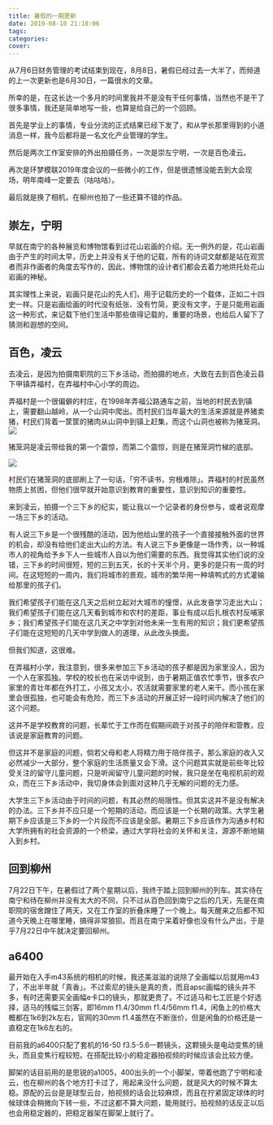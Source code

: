 ```yaml
---
title: 暑假的一期更新
date: 2019-08-10 21:18:06
tags:
categories:
cover:
---
```


从7月6日财务管理的考试结束到现在，8月8日，暑假已经过去一大半了，而频道的上一次更新也是6月30日，一篇很水的文章。

所幸的是，在这长达一个多月的时间里我并不是没有干任何事情，当然也不是干了很多事情，我还是简单地写一些，也算是给自己的一个回顾。

首先是学业上的事情，专业分流的正式结果已经下发了，和从学长那里得到的小道消息一样，我今后都将是一名文化产业管理的学生。

然后是两次工作室安排的外出拍摄任务，一次是崇左宁明，一次是百色凌云。

再次是环梦模联2019年度会议的一些微小的工作，但是很遗憾没能去到大会现场，明年南峰一定要去（咕咕咕）。

最后就是换了相机，在柳州也拍了一些还算不错的作品。

## 崇左，宁明

早就在南宁的各种展览和博物馆看到过花山岩画的介绍。无一例外的是，花山岩画由于产生的时间太早，历史上并没有关于他的记载，所有的诗词文献都是站在观赏者而非作画者的角度去写作的，因此，博物馆的设计者们都会去着力地烘托处花山岩画的神秘。

其实理性上来说，岩画只是花山的先人们，用于记载历史的一个载体，正如二十四史一样。只是岩画绘画的时代没有纸张、没有竹简，更没有文字，于是只能用岩画这一种形式，来记载下他们生活中那些值得记载的，重要的场景，也给后人留下了猜测和遐想的空间。

## 百色，凌云

去凌云，是因为拍摄南职院的三下乡活动，而拍摄的地点，大致在去到百色凌云县下甲镇弄福村，在弄福村中心小学的周边。

弄福村是一个很偏僻的村庄，在1998年弄福公路通车之前，当地的村民去到镇上，需要翻山越岭，从一个山洞中爬出。而村民们当年最大的生活来源就是养猪卖猪，村民们背着一筐筐的猪肉从山洞中到镇上赶集，而这个山洞也被称为猪笼洞。
![](https://imgur.itypen.com/picgo/20190809224617.jfif)

猪笼洞是凌云带给我的第一个震惊，而第二个震惊，则是在猪笼洞竹梯的底部。

![](https://imgur.itypen.com/picgo/20190809224610.jfif_itp)

村民们在猪笼洞的底部刷上了一句话，「穷不读书，穷根难除」。弄福村的村民虽然物质上贫困，但他们很早就开始意识到教育的重要性，意识到知识的重要性。

来到凌云，拍摄一个三下乡的纪实，能让我以一个记录者的身份参与，或者说观摩一场三下乡的活动。

有人说三下乡是一个很残酷的活动，因为他给山里的孩子一个直接接触外面的世界的机会，却没有给他们走出大山的方法。有人说三下乡更像是一场作秀，以一种城市人的视角给予乡下人一些城市人自以为他们需要的东西。我觉得其实他们说的没错，三下乡的时间很短，短的三到五天，长的十天半个月，更多的是只有一周的时间。在这短短的一周内，我们将城市的景观，城市的繁华用一种填鸭式的方式灌输给那里的孩子们。

我们希望孩子们能在这几天之后树立起对大城市的憧憬，从此发奋学习走出大山；我们希望孩子们能在这几天看到城市和农村的差距，事业有成以后扎根农村反哺家乡；我们希望孩子们能在这几天之中学到对他未来一生有用的知识；我们更希望孩子们能在这短短的几天中学到做人的道理，从此改头换面。

但我们知道，这很难。

在弄福村小学，我注意到，很多来参加三下乡活动的孩子都是因为家里没人，因为一个人在家孤独。学校的校长也在采访中说到，由于暑期正值农忙季节，很多农户家里的青壮年都在外打工，小孩又太小，农活就需要家里的老人来干。而小孩在家里会很孤独，也可能会有危险，而三下乡活动的开展正好一段时间内解决了他们的这个问题。

这并不是学校教育的问题，长辈忙于工作而在假期间疏于对孩子的陪伴和管教，应该说是家庭教育的问题。

但这并不是家庭的问题，倘若父母和老人将精力用于陪伴孩子，那么家庭的收入又必然减少一大部分，整个家庭的生活质量又会下滑。这个问题其实就是前些年比较受关注的留守儿童问题，只是听闻留守儿童问题的时候，我只是坐在电视机前的观众，而在三下乡活动中，我切身体会到面对这种几乎无解的问题的无力感。

大学生三下乡活动由于时间的问题，有其必然的局限性。但其实这并不是没有解决的办法。三下乡并不应只是一个短期的活动，而应该是一个长期的政策。大学生暑期下乡应该是三下乡的一个片段而不应该是全部。暑期三下乡应该作为沟通乡村和大学所拥有的社会资源的一个桥梁，通过大学将社会的关怀和关注，源源不断地输入到乡村。

## 回到柳州

7月22日下午，在暑假过了两个星期以后，我终于踏上回到柳州的列车。其实待在南宁和待在柳州并没有太大的不同，只不过从百色回到南宁之后的几天，先是在南职院的宿舍蹭住了两天，又在工作室的折叠床睡了一个晚上。每天醒来之后都不知道今天晚上在哪里睡，搞得非常狼狈。而且在南宁呆着好像也没有什么产出，于是乎7月22日中午就决定要回柳州。

## a6400

最开始在入手m43系统的相机的时候，我还美滋滋的说除了全画幅以后就用m43了，不出半年就「真香」。不过索尼的镜头是真的贵，而且apsc画幅的镜头并不多，有时还需要买全画幅e卡口的镜头，那就更贵了。不过适马和七工匠是个好选择，适马的残幅三剑客，即16mm f1.4/30mm f1.4/56mm f1.4，闲鱼上的价格大概都在1k6到2k左右，官网的30mm f1.4虽然在不断涨价，但是闲鱼的价格还是一直稳定在1k6左右的。

目前我的a6400只配了套机的16-50 f3.5-5.6一颗镜头，这颗镜头是电动变焦的镜头，而且变焦行程较短。在搭配比较小的稳定器拍视频的时候应该会比较方便。

脚架的话目前用的是思锐的a1005，400出头的一个小脚架，带着他跑了宁明和凌云，也在柳州的各个地方打卡过了，用起来没什么问题，就是风大的时候不算太稳。原配的云台是是球型云台，拍视频的话会比较麻烦，而且在拧紧固定球体的时候球体会稍微向下转一些，不过这都不算大问题，能用就行。拍视频的话反正以后也会用稳定器的，把稳定器架在脚架上就行了。


